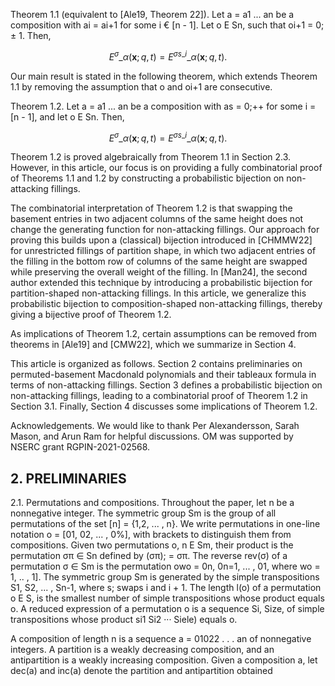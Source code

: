 Theorem 1.1 (equivalent to [Ale19, Theorem 22]). Let a = a1 ... an be a composition with ai = ai+1 for some i € [n - 1]. Let o E Sn, such that oi+1 = 0; ± 1. Then,

$$E^{\sigma}\_{\alpha}(\mathbf{x};q,t) = E^{\sigma s\_i}\_{\alpha}(\mathbf{x};q,t).$$

Our main result is stated in the following theorem, which extends Theorem 1.1 by removing the assumption that o and oi+1 are consecutive.

Theorem 1.2. Let a = a1 ... an be a composition with as = 0;++ for some i = [n - 1], and let o E Sn. Then,

$$E^{\sigma}\_{\alpha}(\mathbf{x};q,t) = E^{\sigma s\_i}\_{\alpha}(\mathbf{x};q,t).$$

Theorem 1.2 is proved algebraically from Theorem 1.1 in Section 2.3. However, in this article, our focus is on providing a fully combinatorial proof of Theorems 1.1 and 1.2 by constructing a probabilistic bijection on non-attacking fillings.

The combinatorial interpretation of Theorem 1.2 is that swapping the basement entries in two adjacent columns of the same height does not change the generating function for non-attacking fillings. Our approach for proving this builds upon a (classical) bijection introduced in [CHMMW22] for unrestricted fillings of partition shape, in which two adjacent entries of the filling in the bottom row of columns of the same height are swapped while preserving the overall weight of the filling. In [Man24], the second author extended this technique by introducing a probabilistic bijection for partition-shaped non-attacking fillings. In this article, we generalize this probabilistic bijection to composition-shaped non-attacking fillings, thereby giving a bijective proof of Theorem 1.2.

As implications of Theorem 1.2, certain assumptions can be removed from theorems in [Ale19] and [CMW22], which we summarize in Section 4.

This article is organized as follows. Section 2 contains preliminaries on permuted-basement Macdonald polynomials and their tableaux formula in terms of non-attacking fillings. Section 3 defines a probabilistic bijection on non-attacking fillings, leading to a combinatorial proof of Theorem 1.2 in Section 3.1. Finally, Section 4 discusses some implications of Theorem 1.2.

Acknowledgements. We would like to thank Per Alexandersson, Sarah Mason, and Arun Ram for helpful discussions. OM was supported by NSERC grant RGPIN-2021-02568.

## 2. PRELIMINARIES

2.1. Permutations and compositions. Throughout the paper, let n be a nonnegative integer. The symmetric group Sm is the group of all permutations of the set [n] = {1,2, ... , n}. We write permutations in one-line notation o = [01, 02, ... , 0%], with brackets to distinguish them from compositions. Given two permutations o, n E Sm, their product is the permutation σπ ∈ Sn defined by (σπ); = σπ. The reverse rev(σ) of a permutation σ ∈ Sm is the permutation owo = 0n, 0n=1, ... , 01, where wo = 1, .. , 1]. The symmetric group Sm is generated by the simple transpositions S1, S2, ... , Sn-1, where s; swaps i and i + 1. The length l(o) of a permutation o E S, is the smallest number of simple transpositions whose product equals o. A reduced expression of a permutation o is a sequence Si, Size, of simple transpositions whose product si1 Si2 ··· Siele) equals o.

A composition of length n is a sequence a = 01022 . . . an of nonnegative integers. A partition is a weakly decreasing composition, and an antipartition is a weakly increasing composition. Given a composition a, let dec(a) and inc(a) denote the partition and antipartition obtained